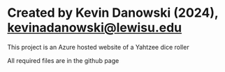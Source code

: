 # Created by Kevin Danowski (2024), kevinadanowski@lewisu.edu
This project is an Azure hosted website of a Yahtzee dice roller

All required files are in the github page
